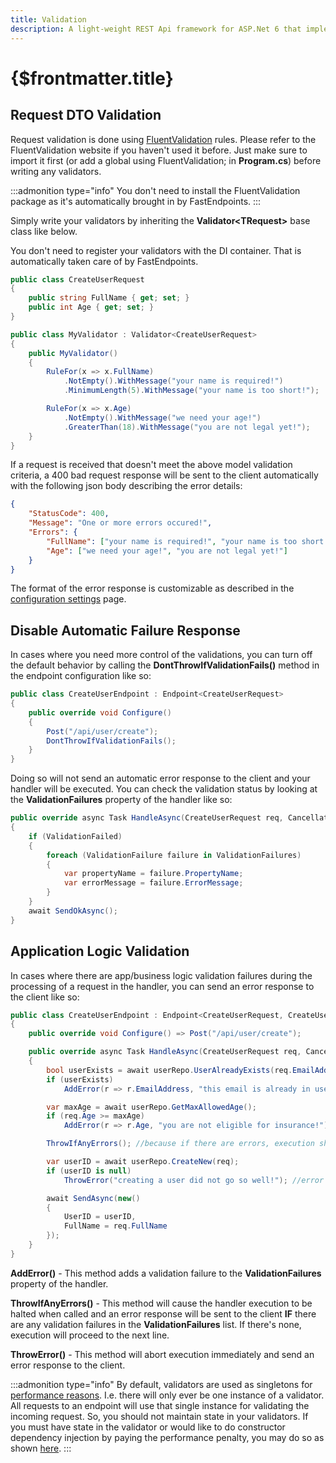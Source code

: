 ```yaml
---
title: Validation
description: A light-weight REST Api framework for ASP.Net 6 that implements REPR (Request-Endpoint-Response) Pattern.
---
```


# {$frontmatter.title}

## Request DTO Validation

Request validation is done using [FluentValidation](https://fluentvalidation.net/) rules. Please refer to the FluentValidation website if you haven't used it before. Just make sure to import it first (or add a global using FluentValidation; in **Program.cs**) before writing any validators.

:::admonition type="info"
You don't need to install the FluentValidation package as it's automatically brought in by FastEndpoints.
:::

Simply write your validators by inheriting the **Validator&lt;TRequest&gt;** base class like below.

You don't need to register your validators with the DI container.
That is automatically taken care of by FastEndpoints.

```cs |title=Request.cs
public class CreateUserRequest
{
    public string FullName { get; set; }
    public int Age { get; set; }
}
```

```cs |title=MyValidator.cs
public class MyValidator : Validator<CreateUserRequest>
{
    public MyValidator()
    {
        RuleFor(x => x.FullName)
            .NotEmpty().WithMessage("your name is required!")
            .MinimumLength(5).WithMessage("your name is too short!");

        RuleFor(x => x.Age)
            .NotEmpty().WithMessage("we need your age!")
            .GreaterThan(18).WithMessage("you are not legal yet!");
    }
}
```

If a request is received that doesn't meet the above model validation criteria, a 400 bad request response will be sent to the client automatically with the following json body describing the error details:

```json |title=json
{
	"StatusCode": 400,
	"Message": "One or more errors occured!",
	"Errors": {
		"FullName": ["your name is required!", "your name is too short!"],
		"Age": ["we need your age!", "you are not legal yet!"]
	}
}
```

The format of the error response is customizable as described in the [configuration settings](configuration-settings#customizing-error-responses) page.

## Disable Automatic Failure Response

In cases where you need more control of the validations, you can turn off the default behavior by calling the **DontThrowIfValidationFails()** method in the endpoint configuration like so:

```cs |title=CreateUserEndpoint.cs
public class CreateUserEndpoint : Endpoint<CreateUserRequest>
{
    public override void Configure()
    {
        Post("/api/user/create");
        DontThrowIfValidationFails();
    }
}
```

Doing so will not send an automatic error response to the client and your handler will be executed. You can check the validation status by looking at the **ValidationFailures** property of the handler like so:

```cs
public override async Task HandleAsync(CreateUserRequest req, CancellationToken ct)
{
    if (ValidationFailed)
    {
        foreach (ValidationFailure failure in ValidationFailures)
        {
            var propertyName = failure.PropertyName;
            var errorMessage = failure.ErrorMessage;
        }
    }
    await SendOkAsync();
}
```

## Application Logic Validation

In cases where there are app/business logic validation failures during the processing of a request in the handler, you can send an error response to the client like so:

```cs |title=CreateUserEndpoint.cs
public class CreateUserEndpoint : Endpoint<CreateUserRequest, CreateUserResponse>
{
    public override void Configure() => Post("/api/user/create");

    public override async Task HandleAsync(CreateUserRequest req, CancellationToken ct)
    {
        bool userExists = await userRepo.UserAlreadyExists(req.EmailAddress);
        if (userExists)
            AddError(r => r.EmailAddress, "this email is already in use!");

        var maxAge = await userRepo.GetMaxAllowedAge();
        if (req.Age >= maxAge)
            AddError(r => r.Age, "you are not eligible for insurance!");

        ThrowIfAnyErrors(); //because if there are errors, execution shouldn't go beyond this point

        var userID = await userRepo.CreateNew(req);
        if (userID is null)
            ThrowError("creating a user did not go so well!"); //error response sent here

        await SendAsync(new()
        {
            UserID = userID,
            FullName = req.FullName
        });
    }
}
```

**AddError()** - This method adds a validation failure to the **ValidationFailures** property of the handler.

**ThrowIfAnyErrors()** - This method will cause the handler execution to be halted when called and an error response will be sent to the client **IF** there are any validation failures in the **ValidationFailures** list. If there's none, execution will proceed to the next line.

**ThrowError()** - This method will abort execution immediately and send an error response to the client.

:::admonition type="info"
By default, validators are used as singletons for [performance reasons](/benchmarks). I.e. there will only ever be one instance of a validator. All requests to an endpoint will use that single instance for validating the incoming request. So, you should not maintain state in your validators. If you must have state in the validator or would like to do constructor dependency injection by paying the performance penalty, you may do so as shown [here](dependency-injection#validator-dependency-resolving).
:::